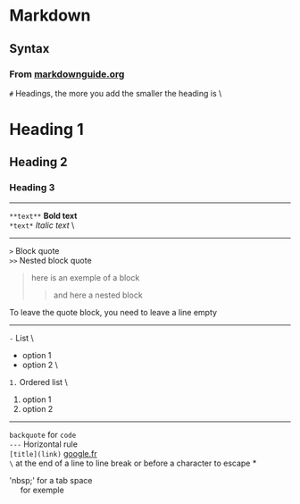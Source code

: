 # Markdown 
## Syntax
### From  [markdownguide.org](https://www.markdownguide.org/cheat-sheet/)
`#` Headings, the more you add the smaller the heading is \
# Heading 1
## Heading 2
### Heading 3

---

``**text**``  **Bold text** \
`*text*` *Italic text* \

---
`>` Block quote \
`>>` Nested block quote
> here is an exemple of a block
>>and here a nested block

To leave the quote block, you need to leave a line empty

---
`-` List \
- option 1
- option 2 \

`1.` Ordered list \
1. option 1
2. option 2
---
`backquote` for `code` \
`---` Horizontal rule \
`[title](link)` [google.fr](https://www.google.fr) \
`\` at the end of a line to line break or before a character to escape \*

'nbsp;' for a tab space \
&nbsp;&nbsp;&nbsp;&nbsp; for exemple


